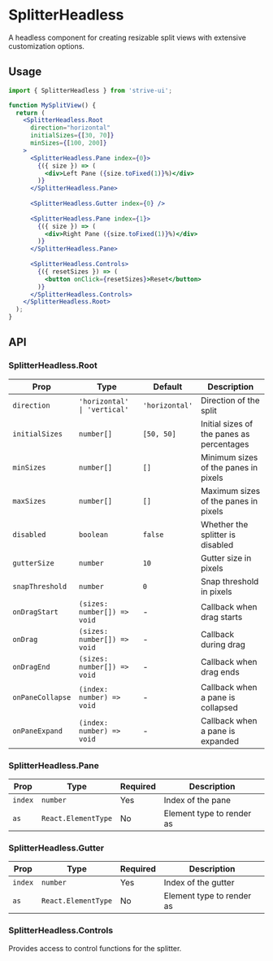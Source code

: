 # SplitterHeadless

A headless component for creating resizable split views with extensive customization options.

## Usage

```jsx
import { SplitterHeadless } from 'strive-ui';

function MySplitView() {
  return (
    <SplitterHeadless.Root 
      direction="horizontal" 
      initialSizes={[30, 70]}
      minSizes={[100, 200]}
    >
      <SplitterHeadless.Pane index={0}>
        {({ size }) => (
          <div>Left Pane ({size.toFixed(1)}%)</div>
        )}
      </SplitterHeadless.Pane>
      
      <SplitterHeadless.Gutter index={0} />
      
      <SplitterHeadless.Pane index={1}>
        {({ size }) => (
          <div>Right Pane ({size.toFixed(1)}%)</div>
        )}
      </SplitterHeadless.Pane>
      
      <SplitterHeadless.Controls>
        {({ resetSizes }) => (
          <button onClick={resetSizes}>Reset</button>
        )}
      </SplitterHeadless.Controls>
    </SplitterHeadless.Root>
  );
}
```

## API

### SplitterHeadless.Root

| Prop | Type | Default | Description |
|------|------|---------|-------------|
| `direction` | `'horizontal' \| 'vertical'` | `'horizontal'` | Direction of the split |
| `initialSizes` | `number[]` | `[50, 50]` | Initial sizes of the panes as percentages |
| `minSizes` | `number[]` | `[]` | Minimum sizes of the panes in pixels |
| `maxSizes` | `number[]` | `[]` | Maximum sizes of the panes in pixels |
| `disabled` | `boolean` | `false` | Whether the splitter is disabled |
| `gutterSize` | `number` | `10` | Gutter size in pixels |
| `snapThreshold` | `number` | `0` | Snap threshold in pixels |
| `onDragStart` | `(sizes: number[]) => void` | - | Callback when drag starts |
| `onDrag` | `(sizes: number[]) => void` | - | Callback during drag |
| `onDragEnd` | `(sizes: number[]) => void` | - | Callback when drag ends |
| `onPaneCollapse` | `(index: number) => void` | - | Callback when a pane is collapsed |
| `onPaneExpand` | `(index: number) => void` | - | Callback when a pane is expanded |

### SplitterHeadless.Pane

| Prop | Type | Required | Description |
|------|------|----------|-------------|
| `index` | `number` | Yes | Index of the pane |
| `as` | `React.ElementType` | No | Element type to render as |

### SplitterHeadless.Gutter

| Prop | Type | Required | Description |
|------|------|----------|-------------|
| `index` | `number` | Yes | Index of the gutter |
| `as` | `React.ElementType` | No | Element type to render as |

### SplitterHeadless.Controls

Provides access to control functions for the splitter.
